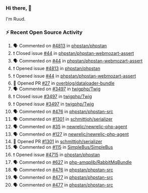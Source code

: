 ### Hi there, 👋

I'm Ruud.
 
### :zap: Recent Open Source Activity

<!--START_SECTION:activity-->
1. 🗣 Commented on [#4813](https://github.com/phpstan/phpstan/issues/4813) in [phpstan/phpstan](https://github.com/phpstan/phpstan)
2. ❗️ Closed issue [#44](https://github.com/phpstan/phpstan-webmozart-assert/issues/44) in [phpstan/phpstan-webmozart-assert](https://github.com/phpstan/phpstan-webmozart-assert)
3. 🗣 Commented on [#44](https://github.com/phpstan/phpstan-webmozart-assert/issues/44) in [phpstan/phpstan-webmozart-assert](https://github.com/phpstan/phpstan-webmozart-assert)
4. ❗️ Opened issue [#4813](https://github.com/phpstan/phpstan/issues/4813) in [phpstan/phpstan](https://github.com/phpstan/phpstan)
5. ❗️ Opened issue [#44](https://github.com/phpstan/phpstan-webmozart-assert/issues/44) in [phpstan/phpstan-webmozart-assert](https://github.com/phpstan/phpstan-webmozart-assert)
6. 💪 Opened PR [#27](https://github.com/overblog/dataloader-bundle/pull/27) in [overblog/dataloader-bundle](https://github.com/overblog/dataloader-bundle)
7. 🗣 Commented on [#3497](https://github.com/twigphp/Twig/issues/3497) in [twigphp/Twig](https://github.com/twigphp/Twig)
8. ❗️ Closed issue [#3497](https://github.com/twigphp/Twig/issues/3497) in [twigphp/Twig](https://github.com/twigphp/Twig)
9. ❗️ Opened issue [#3497](https://github.com/twigphp/Twig/issues/3497) in [twigphp/Twig](https://github.com/twigphp/Twig)
10. 🗣 Commented on [#476](https://github.com/phpstan/phpstan-src/issues/476) in [phpstan/phpstan-src](https://github.com/phpstan/phpstan-src)
11. 🗣 Commented on [#1301](https://github.com/schmittjoh/serializer/issues/1301) in [schmittjoh/serializer](https://github.com/schmittjoh/serializer)
12. 🗣 Commented on [#35](https://github.com/newrelic/newrelic-php-agent/issues/35) in [newrelic/newrelic-php-agent](https://github.com/newrelic/newrelic-php-agent)
13. 🗣 Commented on [#127](https://github.com/newrelic/newrelic-php-agent/issues/127) in [newrelic/newrelic-php-agent](https://github.com/newrelic/newrelic-php-agent)
14. 💪 Opened PR [#1301](https://github.com/schmittjoh/serializer/pull/1301) in [schmittjoh/serializer](https://github.com/schmittjoh/serializer)
15. 🗣 Commented on [#115](https://github.com/SimpleBus/SimpleBus/issues/115) in [SimpleBus/SimpleBus](https://github.com/SimpleBus/SimpleBus)
16. ❗️ Opened issue [#4715](https://github.com/phpstan/phpstan/issues/4715) in [phpstan/phpstan](https://github.com/phpstan/phpstan)
17. 🗣 Commented on [#627](https://github.com/php-amqplib/RabbitMqBundle/issues/627) in [php-amqplib/RabbitMqBundle](https://github.com/php-amqplib/RabbitMqBundle)
18. 🗣 Commented on [#476](https://github.com/phpstan/phpstan-src/issues/476) in [phpstan/phpstan-src](https://github.com/phpstan/phpstan-src)
19. 🗣 Commented on [#477](https://github.com/phpstan/phpstan-src/issues/477) in [phpstan/phpstan-src](https://github.com/phpstan/phpstan-src)
20. 🗣 Commented on [#477](https://github.com/phpstan/phpstan-src/issues/477) in [phpstan/phpstan-src](https://github.com/phpstan/phpstan-src)
<!--END_SECTION:activity-->
